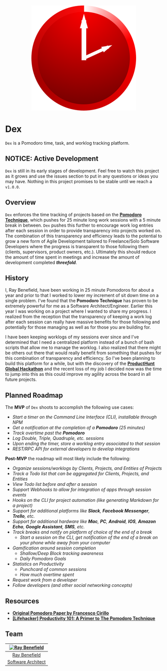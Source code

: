 <p align="center">
    <a href="https://github.com/RayBenefield/dex">
        <img src="images/logo.png" alt="Dex"/>
    </a>
    <br />
</p>

# Dex

`Dex` is a Pomodoro time, task, and worklog tracking platform.


## NOTICE: Active Development

`Dex` is still in its early stages of development. Feel free to watch this
project as it grows and use the issues section to put in any questions or ideas
you may have. Nothing in this project promises to be stable until we reach a
`v1.0.0`.


## Overview

`Dex` enforces the time tracking of projects based on the [**Pomodoro
Technique**](https://lifehacker.com/productivity-101-a-primer-to-the-pomodoro-technique-1598992730),
which pushes for 25 minute long work sessions with a 5 minute break in between.
`Dex` pushes this further to encourage work log entries after each session in
order to provide transparency into projects worked on. The combination of this
transparency and efficiency leads to the potential to grow a new form of Agile
Development tailored to Freelance/Solo Software Developers where the progress is
transparent to those following them (clients, supervisors, product owners,
etc.). Ultimately this should reduce the amount of time spent in meetings and
increase the amount of development completed ***threefold***.


## History

I, Ray Benefield, have been working in 25 minute Pomodoros for about a year and
prior to that I worked to lower my increment of sit down time on a single
problem. I've found that the **Pomodoro Technique** has proven to be extremely
powerful for me as a Software Architect/Engineer. Earlier this year I was
working on a project where I wanted to share my progress. I realized from
the reception that the transparency of keeping a work log after each session can
really have massive benefits for those following and potentially for those
managing as well as for those you are building for.

I have been keeping worklogs of my sessions ever since and I've determined that
I need a centralized platform instead of a bunch of bash scripts that allow me
to manage the worklog. I also realized that there might be others out there that
would really benefit from something that pushes for this combination of
transparency and efficiency. So I've been planning to build this platform for a
while, but with the discovery of the [**ProductHunt Global
Hackathon**](https://www.producthunt.com/hackathon) and the recent loss of my
job I decided now was the time to jump into this as this could improve my
agility across the board in all future projects.


## Planned Roadmap

The **MVP** of `Dex` shoots to accomplish the following use cases:

 - *Start a timer on the Command Line Interface (CLI), installable through NPM*
 - *Get a notification at the completion of a **Pomodoro** (25 minutes)*
 - *Track overtime past the **Pomodoro***
 - *Log Double, Triple, Quadruple, etc. sessions*
 - *Upon ending the timer, store a worklog entry associated to that session*
 - *REST/RPC API for external developers to develop integrations*


**Post-MVP** the roadmap will most likely include the following:

 - *Organize sessions/worklogs by Clients, Projects, and Entities of Projects*
 - *Track a Todo list that can be aggregated for Clients, Projects, and
   Entities*
 - *View Todo list before and after a session*
 - *Support Webhooks to allow for integration of apps through session events*
 - *Hooks on the CLI for project automation (like generating Markdown for a
   project)*
 - *Support for additional platforms like **Slack**, **Facebook Messenger**,
   **Trello**, etc.*
 - *Support for additional hardware like **Mac**, **PC**, **Android**, **IOS**,
   **Amazon Echo**, **Google Assistant**, **SMS**, etc.*
 - *Track breaks and notify on platform of choice of the end of a break*
     - *Start a session on the CLI, get notification of the end of a break on
       your phone while away from your computer*
 - *Gamification around session completion*
     - *Shallow/Deep Block tracking awareness*
     - *Daily Pomodoro Goals*
 - *Statistics on Productivity*
     - *Punchcard of common sessions*
     - *How much overtime spent*
 - *Request work from a developer*
 - *Follow developers (and other social networking concepts)*


## Resources

 - [**Original Pomodoro Paper by Francesco
   Cirillo**](http://www.baomee.info/pdf/technique/1.pdf)
 - [**[Lifehacker] Productivity 101: A Primer to The Pomodoro
   Technique**](https://lifehacker.com/productivity-101-a-primer-to-the-pomodoro-technique-1598992730)


## Team

|[![Ray Benefield](http://gravatar.com/avatar/e931b13306ea1022549766266727f789?s=144)](https://github.com/RayBenefield) |
|:---:|
|[Ray Benefield](https://github.com/RayBenefield) |
|[Software Architect](https://en.wikipedia.org/wiki/Software_architect) |
